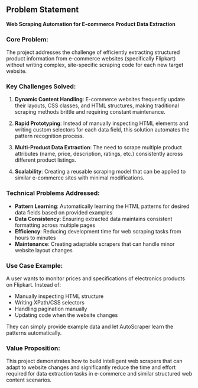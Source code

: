 ## Problem Statement

**Web Scraping Automation for E-commerce Product Data Extraction**

### Core Problem:
The project addresses the challenge of efficiently extracting structured product information from e-commerce websites (specifically Flipkart) without writing complex, site-specific scraping code for each new target website.

### Key Challenges Solved:

1. **Dynamic Content Handling**: E-commerce websites frequently update their layouts, CSS classes, and HTML structures, making traditional scraping methods brittle and requiring constant maintenance.

2. **Rapid Prototyping**: Instead of manually inspecting HTML elements and writing custom selectors for each data field, this solution automates the pattern recognition process.

3. **Multi-Product Data Extraction**: The need to scrape multiple product attributes (name, price, description, ratings, etc.) consistently across different product listings.

4. **Scalability**: Creating a reusable scraping model that can be applied to similar e-commerce sites with minimal modifications.

### Technical Problems Addressed:

- **Pattern Learning**: Automatically learning the HTML patterns for desired data fields based on provided examples
- **Data Consistency**: Ensuring extracted data maintains consistent formatting across multiple pages
- **Efficiency**: Reducing development time for web scraping tasks from hours to minutes
- **Maintenance**: Creating adaptable scrapers that can handle minor website layout changes

### Use Case Example:
A user wants to monitor prices and specifications of electronics products on Flipkart. Instead of:
- Manually inspecting HTML structure
- Writing XPath/CSS selectors
- Handling pagination manually
- Updating code when the website changes

They can simply provide example data and let AutoScraper learn the patterns automatically.

### Value Proposition:
This project demonstrates how to build intelligent web scrapers that can adapt to website changes and significantly reduce the time and effort required for data extraction tasks in e-commerce and similar structured web content scenarios.
